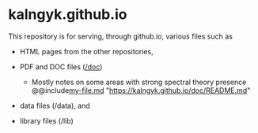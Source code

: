 # kalngyk.github.io

This repository is for serving, through github.io, various files such as

- HTML pages from the other repositories, 

- PDF and DOC files ([/doc](https://github.com/kalngyk/kalngyk.github.io/tree/main/doc))
     - Mostly notes on some areas with strong spectral theory presence
@@include[my-file.md](doc/README.md)
"https://kalngyk.github.io/doc/README.md"

- data files (/data), and

- library files (/lib)


